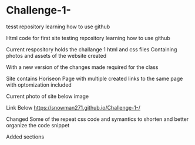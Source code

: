 # Challenge-1-
tesst repository learning how to use github

Html code for first site
testing repository learning how to use github

Current respository holds the challange 1 html and css files Containing photos and assets of the website created

With a new version of the changes made required for the class

Site contains Horiseon Page with multiple created links to the same page with optomization included

Current photo of site below image

Link Below https://snowman271.github.io/Challenge-1-/

Changed Some of the repeat css code and symantics to shorten and better organize the code snippet

Added sections
